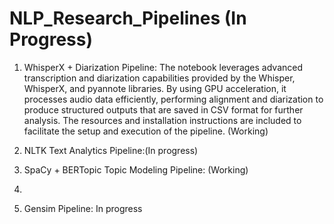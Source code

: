# NLP_Research_Pipelines (In Progress)
1. WhisperX + Diarization Pipeline: The notebook leverages advanced transcription and diarization capabilities provided by the Whisper, WhisperX, and pyannote libraries. By using GPU acceleration, it processes audio data efficiently, performing alignment and diarization to produce structured outputs that are saved in CSV format for further analysis. The resources and installation instructions are included to facilitate the setup and execution of the pipeline. (Working)
    
2. NLTK Text Analytics Pipeline:(In progress)
3. SpaCy + BERTopic Topic Modeling Pipeline: (Working)
4.
5. Gensim Pipeline: In progress
